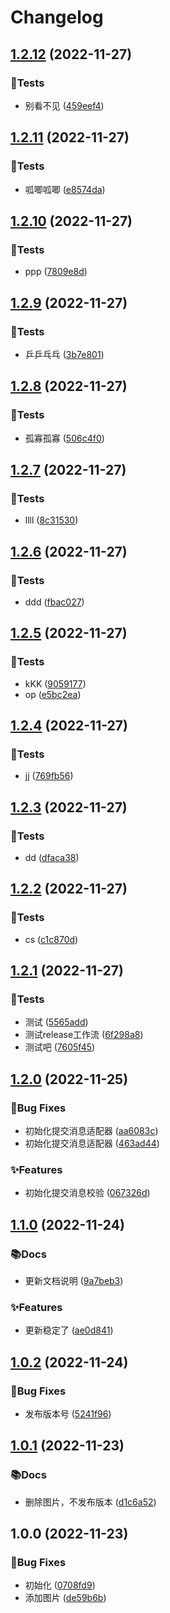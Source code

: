 # Changelog

## [1.2.12](https://github.com/topsjf/release/compare/v1.2.11...v1.2.12) (2022-11-27)


### 🧪Tests

* 别看不见 ([459eef4](https://github.com/topsjf/release/commit/459eef475a434b811409b4b66aa09f4b32f7a39a))

## [1.2.11](https://github.com/topsjf/release/compare/v1.2.10...v1.2.11) (2022-11-27)


### 🧪Tests

* 呱唧呱唧 ([e8574da](https://github.com/topsjf/release/commit/e8574dadd37cf2a5646b5838464705ca1ce8df0d))

## [1.2.10](https://github.com/topsjf/release/compare/v1.2.9...v1.2.10) (2022-11-27)


### 🧪Tests

* ppp ([7809e8d](https://github.com/topsjf/release/commit/7809e8dde874be6be84bb5273b14b19058e07948))

## [1.2.9](https://github.com/topsjf/release/compare/v1.2.8...v1.2.9) (2022-11-27)


### 🧪Tests

* 乒乒乓乓 ([3b7e801](https://github.com/topsjf/release/commit/3b7e8015ef3d98b0534c6a90c7e412f89f1c20a8))

## [1.2.8](https://github.com/topsjf/release/compare/v1.2.7...v1.2.8) (2022-11-27)


### 🧪Tests

* 孤寡孤寡 ([506c4f0](https://github.com/topsjf/release/commit/506c4f025ede2d6e2c28b9251d8269a7cae59085))

## [1.2.7](https://github.com/topsjf/release/compare/v1.2.6...v1.2.7) (2022-11-27)


### 🧪Tests

* llll ([8c31530](https://github.com/topsjf/release/commit/8c315309eaac7afb5ba988952a565c0f41214b1b))

## [1.2.6](https://github.com/topsjf/release/compare/v1.2.5...v1.2.6) (2022-11-27)


### 🧪Tests

* ddd ([fbac027](https://github.com/topsjf/release/commit/fbac02770f1aec73d69284033a8c5954a45733e5))

## [1.2.5](https://github.com/topsjf/release/compare/v1.2.4...v1.2.5) (2022-11-27)


### 🧪Tests

* kKK ([9059177](https://github.com/topsjf/release/commit/905917711daed6724709e86dfe5ee2dfe99b0aed))
* op ([e5bc2ea](https://github.com/topsjf/release/commit/e5bc2ea830100238f7199fd2ab237d72b3b097fe))

## [1.2.4](https://github.com/topsjf/release/compare/v1.2.3...v1.2.4) (2022-11-27)


### 🧪Tests

* jj ([769fb56](https://github.com/topsjf/release/commit/769fb566a4f7e46d68f73f9ee2742cd1eac346a5))

## [1.2.3](https://github.com/topsjf/release/compare/v1.2.2...v1.2.3) (2022-11-27)


### 🧪Tests

* dd ([dfaca38](https://github.com/topsjf/release/commit/dfaca38856db0f2d33186d8fe251487390487df6))

## [1.2.2](https://github.com/topsjf/release/compare/v1.2.1...v1.2.2) (2022-11-27)


### 🧪Tests

* cs ([c1c870d](https://github.com/topsjf/release/commit/c1c870d01df06d086e21e7c57beed6a377220d20))

## [1.2.1](https://github.com/topsjf/release/compare/v1.2.0...v1.2.1) (2022-11-27)


### 🧪Tests

* 测试 ([5565add](https://github.com/topsjf/release/commit/5565addcc7cf20e449a0b62d1ffd6cfbd16ee01d))
* 测试release工作流 ([6f298a8](https://github.com/topsjf/release/commit/6f298a8beea59cf6d7111cb55175c23717a97284))
* 测试吧 ([7605f45](https://github.com/topsjf/release/commit/7605f45a1bd7f56e7f59ba68bad0caad1910f54d))

## [1.2.0](https://github.com/topsjf/release/compare/v1.1.0...v1.2.0) (2022-11-25)


### 🐛Bug Fixes

* 初始化提交消息适配器 ([aa6083c](https://github.com/topsjf/release/commit/aa6083c5c5fb6781fd887f1bb4111d39021a18b5))
* 初始化提交消息适配器 ([463ad44](https://github.com/topsjf/release/commit/463ad44e344a20e1bf4dfd61e041cf8a40da54b7))


### ✨Features

* 初始化提交消息校验 ([067326d](https://github.com/topsjf/release/commit/067326d2bae6904866811d8ed0793dfca6080620))

## [1.1.0](https://github.com/topsjf/release/compare/v1.0.2...v1.1.0) (2022-11-24)


### 📚Docs

* 更新文档说明 ([9a7beb3](https://github.com/topsjf/release/commit/9a7beb3a0104ac1af8347df25415f94d293d7d43))


### ✨Features

* 更新稳定了 ([ae0d841](https://github.com/topsjf/release/commit/ae0d841595afe4d2cfde48b31ab5df9fa002f2fa))

## [1.0.2](https://github.com/topsjf/release/compare/v1.0.1...v1.0.2) (2022-11-24)


### 🐛Bug Fixes

* 发布版本号 ([5241f96](https://github.com/topsjf/release/commit/5241f961c0a392ac94164c3c8d2216656615722b))

## [1.0.1](https://github.com/topsjf/release/compare/v1.0.0...v1.0.1) (2022-11-23)


### 📚Docs

* 删除图片，不发布版本 ([d1c6a52](https://github.com/topsjf/release/commit/d1c6a52c47651a02e0ba2be8f93cefb62c939d21))

## 1.0.0 (2022-11-23)


### 🐛Bug Fixes

* 初始化 ([0708fd9](https://github.com/topsjf/release/commit/0708fd95c0215bca23a8112393da03c0d7a63550))
* 添加图片 ([de59b6b](https://github.com/topsjf/release/commit/de59b6b8375cc96a0b364ecf5cf56030c5fdd6b2))
